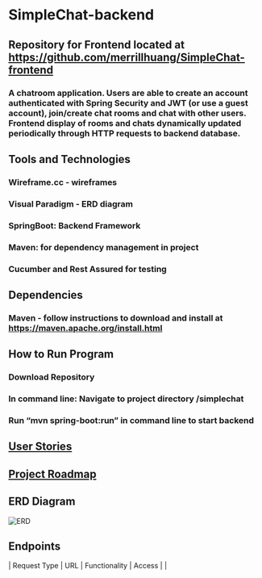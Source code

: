 # SimpleChat-backend

## Repository for Frontend located at https://github.com/merrillhuang/SimpleChat-frontend
### A chatroom application. Users are able to create an account authenticated with Spring Security and JWT (or use a guest account), join/create chat rooms and chat with other users. Frontend display of rooms and chats dynamically updated periodically through HTTP requests to backend database.

## Tools and Technologies
### Wireframe.cc - wireframes
### Visual Paradigm - ERD diagram
### SpringBoot: Backend Framework
### Maven: for dependency management in project
### Cucumber and Rest Assured for testing

## Dependencies
### Maven - follow instructions to download and install at https://maven.apache.org/install.html

## How to Run Program
### Download Repository
### In command line: Navigate to project directory /simplechat
### Run “mvn spring-boot:run” in command line to start backend

## [User Stories](https://github.com/merrillhuang/SimpleChat-backend/blob/main/SimpleChat%20User%20Stories.pdf)

## [Project Roadmap](https://github.com/merrillhuang/SimpleChat-backend/blob/main/SimpleChat%20Roadmap.pdf)

## ERD Diagram
![ERD](https://github.com/merrillhuang/SimpleChat-backend/blob/main/SimpleChat-erd.jpg)


## Endpoints
| Request Type | URL | Functionality | Access |
|
